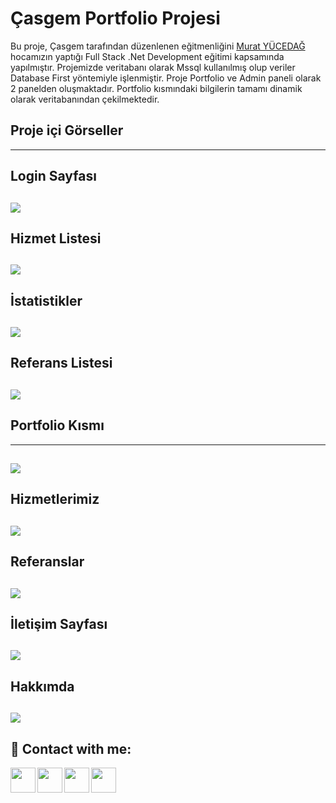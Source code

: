 #  Çasgem Portfolio Projesi

Bu proje, Çasgem tarafından düzenlenen eğitmenliğini [Murat YÜCEDAĞ](https://www.udemy.com/user/murat-yucedag-3/) hocamızın yaptığı Full Stack .Net Development eğitimi kapsamında yapılmıştır.
Projemizde veritabanı olarak Mssql kullanılmış olup veriler Database First yöntemiyle işlenmiştir. Proje Portfolio ve Admin paneli olarak 2 panelden oluşmaktadır. Portfolio kısmındaki bilgilerin
tamamı dinamik olarak veritabanından çekilmektedir. 

 ## Proje içi Görseller 
 ------------
## Login Sayfası
![](https://i.hizliresim.com/2pqqwko.png)
------------

## Hizmet Listesi
![](https://i.hizliresim.com/e3ifz3y.png)
------------
## İstatistikler
![](https://i.hizliresim.com/qna29se.png)
------------
## Referans Listesi
![](https://i.hizliresim.com/lzowyjn.png)
------------

## Portfolio Kısmı
------------
![](https://i.hizliresim.com/cl7u8og.png)
------------
## Hizmetlerimiz
![](https://i.hizliresim.com/igg9w1b.png)
------------
## Referanslar
![](https://i.hizliresim.com/n4vhlga.png)
------------
## İletişim Sayfası
![](https://i.hizliresim.com/q4re83r.png)
------------
## Hakkımda
![](https://i.hizliresim.com/o9m1yda.png)
------------








## 🔗 Contact with me:

[<img  align="left" width="40" src="https://i.hizliresim.com/exri7bb.png"  />][instagram]
[<img  align="left" width="40" src="https://i.hizliresim.com/f1rgvb3.png"  />][twitter]
[<img align="left"  width="40" src="https://i.hizliresim.com/3hvivrs.png"  />][linkedin]
[<img  align="left" width="40" src="https://i.hizliresim.com/9nz06zq.png"  />][gmail]

[instagram]: https://www.instagram.com/ugurfurkan64/
[twitter]: https://twitter.com/Furkanugur64
[linkedin]: https://www.linkedin.com/in/furkan-ugur64/
[gmail]: mailto:furkanugur64@gmail.com
